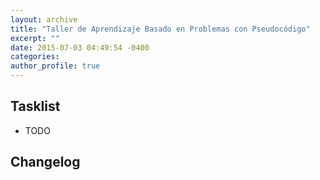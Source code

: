 ```yaml
---
layout: archive
title: "Taller de Aprendizaje Basado en Problemas con Pseudocódigo"
excerpt: ""
date: 2015-07-03 04:49:54 -0400
categories: 
author_profile: true
---
```


## Tasklist

- TODO

## Changelog

